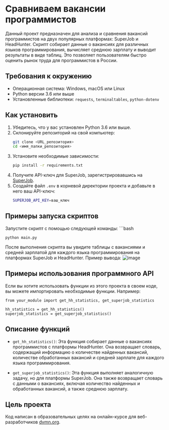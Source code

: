 # Сравниваем вакансии программистов

Данный проект предназначен для анализа и сравнения вакансий программистов на двух популярных платформах: SuperJob и HeadHunter. Скрипт собирает данные о вакансиях для различных языков программирования, вычисляет среднюю зарплату и выводит результаты в виде таблиц. Это позволяет пользователям быстро оценить рынок труда для программистов в России.

## Требования к окружению

- Операционная система: Windows, macOS или Linux
- Python версии 3.6 или выше
- Установленные библиотеки: `requests`, `terminaltables`, `python-dotenv`

## Как установить

1. Убедитесь, что у вас установлен Python 3.6 или выше.
2. Склонируйте репозиторий на свой компьютер:
   ```bash
   git clone <URL_репозитория>
   cd <имя_папки_репозитория>
   ```
3. Установите необходимые зависимости:
    ```bash
    pip install -r requirements.txt
    ```
4. Получите API-ключ для SuperJob, зарегистрировавшись на [SuperJob](https://api.superjob.ru/).
5. Создайте файл `.env` в корневой директории проекта и добавьте в него ваш API-ключ:
    ```bash
    SUPERJOB_API_KEY=ваш_ключ
    ```
    
## Примеры запуска скриптов
Запустите скрипт с помощью следующей команды:
    ```bash
    
    python main.py

После выполнения скрипта вы увидите таблицы с вакансиями и средней зарплатой для каждого языка программирования на платформах SuperJob и HeadHunter. 
Пример вывода:
![image](https://github.com/user-attachments/assets/ce9ac618-58b5-4fac-b46f-d7bc7025789d)

## Примеры использования программного API
Если вы хотите использовать функции из этого проекта в своем коде, вы можете импортировать необходимые функции. Например:
    
    from your_module import get_hh_statistics, get_superjob_statistics
    
    hh_statistics = get_hh_statistics()
    superjob_statistics = get_superjob_statistics()

## Описание функций
- `get_hh_statistics()`: Эта функция собирает данные о вакансиях программистов с платформы HeadHunter. Она возвращает словарь, содержащий информацию о количестве найденных вакансий, количестве обработанных вакансий и средней зарплате для каждого языка программирования.

- `get_superjob_statistics()`: Эта функция выполняет аналогичную задачу, но для платформы SuperJob. Она также возвращает словарь с данными о вакансиях, включая количество найденных и обработанных вакансий, а также среднюю зарплату.

## Цель проекта
Код написан в образовательных целях на онлайн-курсе для веб-разработчиков [dvmn.org](https://dvmn.org/).
